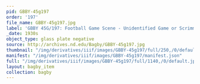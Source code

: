 ```yaml
---
pid: GBBY-45g197
order: '197'
file_name: GBBY-45g197.jpg
label: 'GBBY 45G/197: Football Game Scene - Unidentified Game or Scrimmage - c1930s'
_date: 1930s
object_type: glass plate negative
source: http://archives.nd.edu/Bagby/GBBY-45g197.jpg
thumbnail: "/img/derivatives/iiif/images/GBBY-45g197/full/250,/0/default.jpg"
manifest: "/img/derivatives/iiif/images/GBBY-45g197/manifest.json"
full: "/img/derivatives/iiif/images/GBBY-45g197/full/1140,/0/default.jpg"
layout: bagby_item
collection: bagby
---
```

